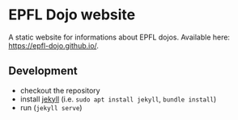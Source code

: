 # EPFL Dojo website
A static website for informations about EPFL dojos. Available here: <https://epfl-dojo.github.io/>.

## Development
* checkout the repository
* install [jekyll](https://jekyllrb.com/docs/installation/) (i.e. `sudo apt install jekyll`, `bundle install`)
* run (`jekyll serve`)
